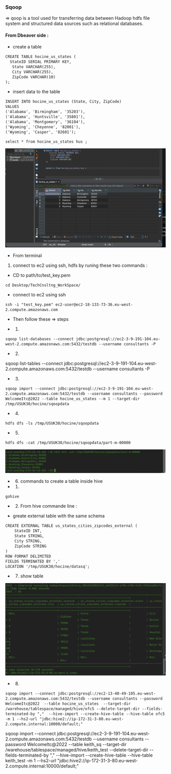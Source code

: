 ### Sqoop 
⇒ qoop is a tool used for transferring data between Hadoop hdfs file system and structured data sources such as relational databases.

#### From Dbeaver side : 
- create a table 

```
CREATE TABLE hocine_us_states (
  StateID SERIAL PRIMARY KEY,
   State VARCHAR(255),
   City VARCHAR(255),
   ZipCode VARCHAR(10)
);
```

- insert data to the table 
```
INSERT INTO hocine_us_states (State, City, ZipCode)
VALUES
('Alabama', 'Birmingham', '35203'),
('Alabama', 'Huntsville', '35801'),
('Alabama', 'Montgomery', '36104'),
('Wyoming', 'Cheyenne', '82001'),
('Wyoming', 'Casper', '82601');
```

```
select * from hocine_us_states hus ;
```
![Alt Text](/sqoop/db.png)
- From terminal 

1.  connect to ec2 using ssh, hdfs by runing these two commands :

- CD to path/to/test_key.pem

```
cd Desktop/TechCnsltng_WorkSpace/
```

- connect to ec2 using ssh

```
ssh -i "test_key.pem" ec2-user@ec2-18-133-73-36.eu-west-2.compute.amazonaws.com
```



- Then follow these  ⇒ steps 

- 1.  
```
sqoop list-databases --connect jdbc:postgresql://ec2-3-9-191-104.eu-west-2.compute.amazonaws.com:5432/testdb --username consultants -P
```
- 2.  
sqoop list-tables --connect jdbc:postgresql://ec2-3-9-191-104.eu-west-2.compute.amazonaws.com:5432/testdb --username consultants -P

- 3.  
```
sqoop import --connect jdbc:postgresql://ec2-3-9-191-104.eu-west-2.compute.amazonaws.com:5432/testdb --username consultants --password WelcomeItc@2022 --table hocine_us_states --m 1 --target-dir /tmp/USUK30/hocine/sqoopdata
```
- 4. 
```
hdfs dfs -ls /tmp/USUK30/hocine/sqoopdata
```
- 5. 
```
hdfs dfs -cat /tmp/USUK30/hocine/sqoopdata/part-m-00000
```
![Alt Text](/sqoop/sqoop_data.png)




- 6. commands to create a table inside hive 

- 1. 

```
gohive
```
- 2. From hive commande line : 

- greate external table with the same schema

```
CREATE EXTERNAL TABLE us_states_cities_zipcodes_external (
    StateID INT,
    State STRING,
    City STRING,
    ZipCode STRING
)
ROW FORMAT DELIMITED
FIELDS TERMINATED BY ','
LOCATION '/tmp/USUK30/hocine/datasq';
```
- 7. show table 

![Alt Text](/sqoop/us_states_cities_zipcodes_external.png)

- 8.   

```
sqoop import --connect jdbc:postgresql://ec2-13-40-49-105.eu-west-2.compute.amazonaws.com:5432/testdb --username consultants --password WelcomeItc@2022  --table hocine_us_states  --target-dir /warehouse/tablespace/managed/hive/ofc5 --delete-target-dir --fields-terminated-by ","  --hive-import --create-hive-table --hive-table ofc5 -m 1 --hs2-url "jdbc:hive2://ip-172-31-3-80.eu-west-2.compute.internal:10000/default;"
```


sqoop import --connect jdbc:postgresql://ec2-3-9-191-104.eu-west-2.compute.amazonaws.com:5432/testdb --username consultants --password WelcomeItc@2022  --table keith_sq  --target-dir /warehouse/tablespace/managed/hive/keith_test --delete-target-dir --fields-terminated-by ","  --hive-import --create-hive-table --hive-table keith_test -m 1 --hs2-url "jdbc:hive2://ip-172-31-3-80.eu-west-2.compute.internal:10000/default;"

